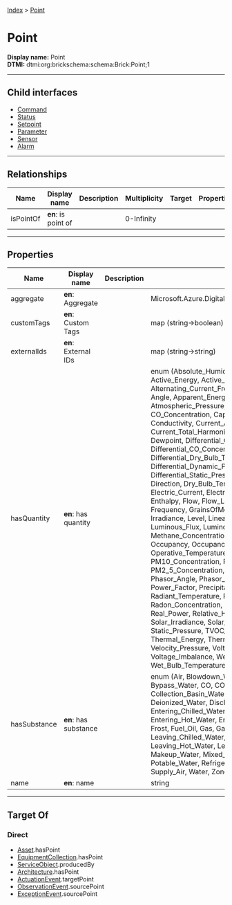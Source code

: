 [Index](../index.md) > [Point](#)
# Point

**Display name:** Point<br />
**DTMI:** dtmi:org:brickschema:schema:Brick:Point;1

---

## Child interfaces
* [Command](Command/Command.md)
* [Status](Status/Status.md)
* [Setpoint](Setpoint/Setpoint.md)
* [Parameter](Parameter/Parameter.md)
* [Sensor](Sensor/Sensor.md)
* [Alarm](Alarm/Alarm.md)

---

## Relationships

|Name|Display name|Description|Multiplicity|Target|Properties|Writable|
|-|-|-|-|-|-|-|
|isPointOf|**en**: is point of||0-Infinity|||True|

---

## Properties

|Name|Display name|Description|Schema|Writable|
|-|-|-|-|-|
|aggregate|**en**: Aggregate||Microsoft.Azure.DigitalTwins.Parser.Models.DTObjectInfo|True|
|customTags|**en**: Custom Tags||map (string->boolean)|True|
|externalIds|**en**: External IDs||map (string->string)|True|
|hasQuantity|**en**: has quantity||enum (Absolute_Humidity, Acceleration_Time, Active_Energy, Active_Power, Air_Quality, Alternating_Current_Frequency, Ammonia_Concentration, Angle, Apparent_Energy, Apparent_Power, Atmospheric_Pressure, CO2_Concentration, CO_Concentration, Capacity, Cloudage, Complex_Power, Conductivity, Current_Angle, Current_Imbalance, Current_Total_Harmonic_Distortion, Deceleration_Time, Dewpoint, Differential_CO2_Concentration, Differential_CO_Concentration, Differential_Dry_Bulb_Temperature, Differential_Dynamic_Pressure, Differential_Pressure, Differential_Static_Pressure, Differential_Temperature, Direction, Dry_Bulb_Temperature, Dynamic_Pressure, Electric_Current, Electric_Energy, Electric_Power, Energy, Enthalpy, Flow, Flow_Loss, Formaldehyde_Concentration, Frequency, GrainsOfMoisture, Humidity, Illuminance, Irradiance, Level, Linear_Speed, Luminance, Luminous_Flux, Luminous_Intensity, Mass, Methane_Concentration, NO2_Concentration, Occupancy, Occupancy_Count, Occupancy_Percentage, Operative_Temperature, Ozone_Concentration, PM10_Concentration, PM1_Concentration, PM2_5_Concentration, Peak_Power, Phasor, Phasor_Angle, Phasor_Magnitude, Position, Power, Power_Factor, Precipitation, Pressure, Radiance, Radiant_Temperature, Radioactivity_Concentration, Radon_Concentration, Reactive_Energy, Reactive_Power, Real_Power, Relative_Humidity, Rotational_Speed, Solar_Irradiance, Solar_Radiance, Speed, Static_Pressure, TVOC_Concentration, Temperature, Thermal_Energy, Thermal_Power, Time, Torque, Velocity_Pressure, Voltage, Voltage_Angle, Voltage_Imbalance, Weather_Condition, Wet_Bulb_Temperature, Wind_Direction)|True|
|hasSubstance|**en**: has substance||enum (Air, Blowdown_Water, Building_Air, Bypass_Air, Bypass_Water, CO, CO2, Chilled_Water, Collection_Basin_Water, Condenser_Water, Deionized_Water, Discharge_Air, Domestic_Water, Entering_Chilled_Water, Entering_Condenser_Water, Entering_Hot_Water, Entering_Water, Exhaust_Air, Fluid, Frost, Fuel_Oil, Gas, Gasoline, Glycol, Hail, Hot_Water, Ice, Leaving_Chilled_Water, Leaving_Condenser_Water, Leaving_Hot_Water, Leaving_Water, Liquid, Liquid_CO2, Makeup_Water, Mixed_Air, Natural_Gas, Oil, Outside_Air, Potable_Water, Refrigerant, Return_Air, Soil, Solid, Steam, Supply_Air, Water, Zone_Air)|True|
|name|**en**: name||string|True|

---

## Target Of
### Direct
* [Asset](../Asset/Asset.md).hasPoint
* [EquipmentCollection](../Collection/EquipmentCollection.md).hasPoint
* [ServiceObject](../Information/ServiceObject/ServiceObject.md).producedBy
* [Architecture](../Space/Architecture/Architecture.md).hasPoint
* [ActuationEvent](../Event/PointEvent/ActuationEvent.md).targetPoint
* [ObservationEvent](../Event/PointEvent/ObservationEvent.md).sourcePoint
* [ExceptionEvent](../Event/PointEvent/ExceptionEvent.md).sourcePoint
